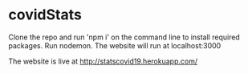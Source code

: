 # covidStats

Clone the repo and run 'npm i' on the command line to install required packages. 
Run nodemon. The website will run at localhost:3000

The website is live at http://statscovid19.herokuapp.com/
